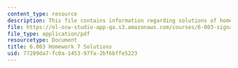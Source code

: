```yaml
---
content_type: resource
description: This file contains information regarding solutions of homework 7.
file: https://ol-ocw-studio-app-qa.s3.amazonaws.com/courses/6-003-signals-and-systems-fall-2011/77289da7fc0a145397fa2bf6bffe5223_MIT6_003F11_sol07.pdf
file_type: application/pdf
resourcetype: Document
title: 6.003 Homework 7 Solutions
uid: 77289da7-fc0a-1453-97fa-2bf6bffe5223
---
```

